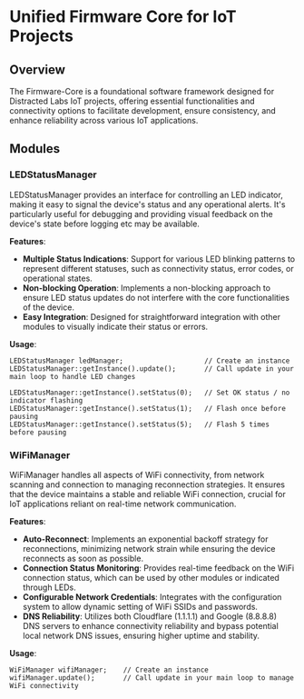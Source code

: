 # Unified Firmware Core for IoT Projects

## Overview
The Firmware-Core is a foundational software framework designed for Distracted Labs IoT projects, offering essential functionalities and connectivity options to facilitate development, ensure consistency, and enhance reliability across various IoT applications.

## Modules

### LEDStatusManager
LEDStatusManager provides an interface for controlling an LED indicator, making it easy to signal the device's status and any operational alerts. It's particularly useful for debugging and providing visual feedback on the device's state before logging etc may be available.

**Features**:
- **Multiple Status Indications**: Support for various LED blinking patterns to represent different statuses, such as connectivity status, error codes, or operational states.
- **Non-blocking Operation**: Implements a non-blocking approach to ensure LED status updates do not interfere with the core functionalities of the device.
- **Easy Integration**: Designed for straightforward integration with other modules to visually indicate their status or errors.

**Usage**:
```
LEDStatusManager ledManager;                    // Create an instance
LEDStatusManager::getInstance().update();       // Call update in your main loop to handle LED changes

LEDStatusManager::getInstance().setStatus(0);   // Set OK status / no indicator flashing
LEDStatusManager::getInstance().setStatus(1);   // Flash once before pausing
LEDStatusManager::getInstance().setStatus(5);   // Flash 5 times before pausing
```

### WiFiManager
WiFiManager handles all aspects of WiFi connectivity, from network scanning and connection to managing reconnection strategies. It ensures that the device maintains a stable and reliable WiFi connection, crucial for IoT applications reliant on real-time network communication.

**Features**:
- **Auto-Reconnect**: Implements an exponential backoff strategy for reconnections, minimizing network strain while ensuring the device reconnects as soon as possible.
- **Connection Status Monitoring**: Provides real-time feedback on the WiFi connection status, which can be used by other modules or indicated through LEDs.
- **Configurable Network Credentials**: Integrates with the configuration system to allow dynamic setting of WiFi SSIDs and passwords.
- **DNS Reliability**: Utilizes both Cloudflare (1.1.1.1) and Google (8.8.8.8) DNS servers to enhance connectivity reliability and bypass potential local network DNS issues, ensuring higher uptime and stability.

**Usage**:
```
WiFiManager wifiManager;    // Create an instance
wifiManager.update();       // Call update in your main loop to manage WiFi connectivity
```
